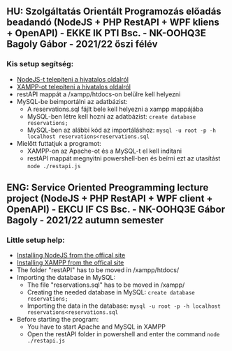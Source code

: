 ## HU: Szolgáltatás Orientált Programozás előadás beadandó (NodeJS + PHP RestAPI + WPF kliens + OpenAPI) - EKKE IK PTI Bsc. - NK-OOHQ3E Bagoly Gábor - 2021/22 őszi félév
### Kis setup segítség:

  - [NodeJS-t telepíteni a hivatalos oldalról](https://nodejs.org/en/download/)
  - [XAMPP-ot telepíteni a hivatalos oldalról](https://www.apachefriends.org/index.html)
  - restAPI mappát a /xampp/htdocs-on belülre kell helyezni
  - MySQL-be beimportálni az adatbázist:
      - A reservations.sql fájlt bele kell helyezni a xampp mappájába
      - MySQL-ben létre kell hozni az adatbázist: ```create database reservations;```   
      - MySQL-ben az alábbi kód az importáláshoz: ```mysql -u root -p -h localhost reservations<reservations.sql```
  - Mielőtt futtatjuk a programot:
      - XAMPP-on az Apache-ot és a MySQL-t el kell indítani
      - restAPI mappát megnyitni powershell-ben és beírni ezt az utasítást ```node ./restapi.js```

## ENG: Service Oriented Preogramming lecture project (NodeJS + PHP RestAPI + WPF client + OpenAPI) - EKCU IF CS Bsc. - NK-OOHQ3E Gábor Bagoly - 2021/22 autumn semester
### Little setup help:

  - [Installing NodeJS from the offical site](https://nodejs.org/en/download/)
  - [Installing XAMPP from the offical site](https://www.apachefriends.org/index.html)
  - The folder "restAPI" has to be moved in /xampp/htdocs/
  - Importing the database in MySQL:
      - The file "reservations.sql" has to be moved in /xampp/
      - Creating the needed database in MySQL: ```create database reservations;```   
      - Importing the data in the database: ```mysql -u root -p -h localhost reservations<reservations.sql```
  - Before starting the program:
      - You have to start Apache and MySQL in XAMPP
      - Open the restAPI folder in powershell and enter the command ```node ./restapi.js```
